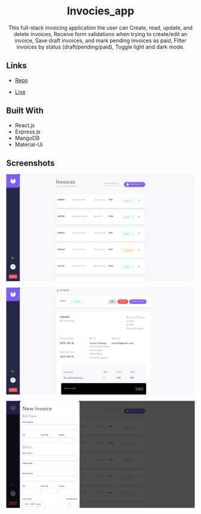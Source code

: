 <h1 align="center">Invocies_app</h1>

<p align="center">This full-stack invoicing application the user can Create, read, update, and delete invoices,
Receive form validations when trying to create/edit an invoice, Save draft invoices, and mark pending invoices as paid, Filter invoices by status (draft/pending/paid), Toggle light and dark mode.
</p>

## Links

- [Repo](https://github.com/mohamednasr20/invoce_app_mern "invoce_app_mern Repo")

- [Live](https://invoiceweb.netlify.app "Live View")


## Built With

- React.js
- Express.js
- MangoDB
- Material-Ui


## Screenshots

![](./screenshot1.png)

![](/screenshot2.png)

![](/screenshot3.png)




